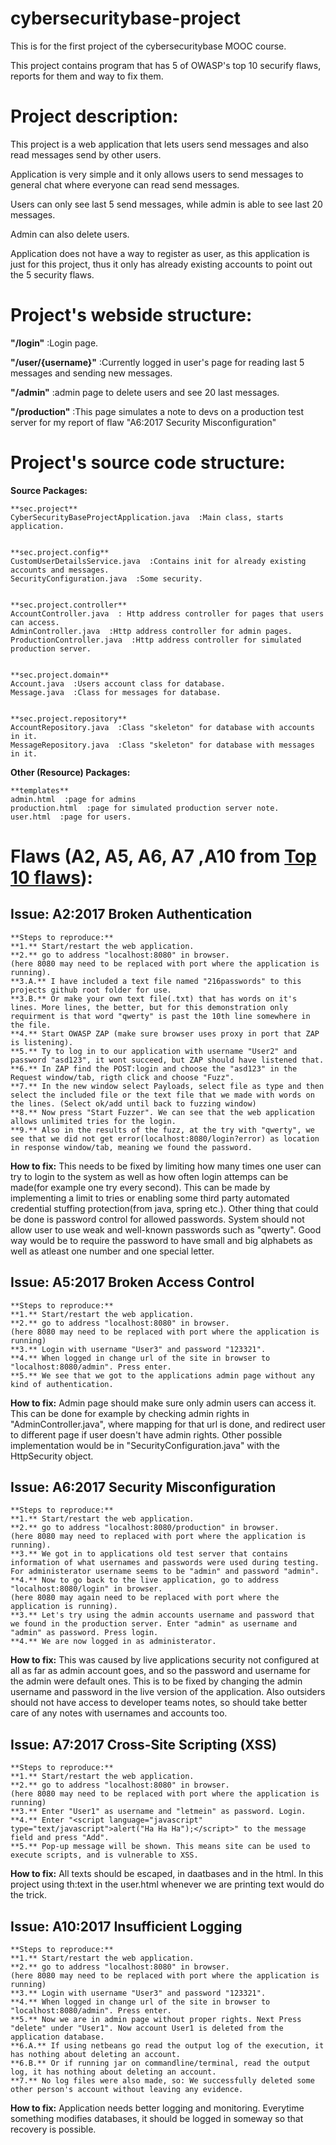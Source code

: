# cybersecuritybase-project
This is for the first project of the cybersecuritybase MOOC course.  

This project contains program that has 5 of OWASP's top 10 securify flaws, reports for them and way to fix them.  

## 

# Project description:
This project is a web application that lets users send messages and also read messages send by other users.  

Application is very simple and it only allows users to send messages to general chat where everyone can read send messages.  

Users can only see last 5 send messages, while admin is able to see last 20 messages.  

Admin can also delete users.  

Application does not have a way to register as user, as this application is just for this project, thus it only has already existing accounts to point out the 5 security flaws.  

##

# Project's webside structure:  
**"/login"**  :Login page.  


**"/user/{username}"**  :Currently logged in user's page for reading last 5 messages and sending new messages.  


**"/admin"**  :admin page to delete users and see 20 last messages.  


**"/production"**  :This page simulates a note to devs on a production test server for my report of flaw "A6:2017 Security Misconfiguration"  

##

# Project's source code structure:

**Source Packages:**

	**sec.project**
	CyberSecurityBaseProjectApplication.java  :Main class, starts application.  


	**sec.project.config**
	CustomUserDetailsService.java  :Contains init for already existing accounts and messages.  
	SecurityConfiguration.java  :Some security.  
	  

	**sec.project.controller**
	AccountController.java  : Http address controller for pages that users can access.  
	AdminController.java  :Http address controller for admin pages.  
	ProductionController.java  :Http address controller for simulated production server.  


	**sec.project.domain**
	Account.java  :Users account class for database.  
	Message.java  :Class for messages for database.  


	**sec.project.repository**
	AccountRepository.java  :Class "skeleton" for database with accounts in it.  
	MessageRepository.java  :Class "skeleton" for database with messages in it.  


**Other (Resource) Packages:**

	
	**templates**
	admin.html  :page for admins  
	production.html  :page for simulated production server note.  
	user.html  :page for users.  
	

##

# Flaws (A2, A5, A6, A7 ,A10 from [Top 10 flaws](https://www.owasp.org/images/7/72/OWASP_Top_10-2017_%28en%29.pdf.pdf)):

## **Issue: A2:2017 Broken Authentication**  
	**Steps to reproduce:**  
	**1.** Start/restart the web application.  
	**2.** go to address "localhost:8080" in browser.  
	(here 8080 may need to be replaced with port where the application is running).  
	**3.A.** I have included a text file named "216passwords" to this projects github root folder for use.  
	**3.B.** Or make your own text file(.txt) that has words on it's lines. More lines, the better, but for this demonstration only requirment is that word "qwerty" is past the 10th line somewhere in the file.  
	**4.** Start OWASP ZAP (make sure browser uses proxy in port that ZAP is listening).  
	**5.** Ty to log in to our application with username "User2" and password "asd123", it wont succeed, but ZAP should have listened that.  
	**6.** In ZAP find the POST:login and choose the "asd123" in the Request window/tab, rigth click and choose "Fuzz".  
	**7.** In the new window select Payloads, select file as type and then select the included file or the text file that we made with words on the lines. (Select ok/add until back to fuzzing window)  
	**8.** Now press "Start Fuzzer". We can see that the web application allows unlimited tries for the login.  
	**9.** Also in the results of the fuzz, at the try with "qwerty", we see that we did not get error(localhost:8080/login?error) as location in response window/tab, meaning we found the password.  

**How to fix:** This needs to be fixed by limiting how many times one user can try to login to the system as well as how often login attemps can be made(for example one try every second). This can be made by implementing a limit to tries or enabling some third party automated credential stuffing protection(from java, spring etc.). Other thing that could be done is password control for allowed passwords. System should not allow user to use weak and well-known passwords such as "qwerty". Good way would be to require the password to have small and big alphabets as well as atleast one number and one special letter.  

## **Issue: A5:2017 Broken Access Control**  
	**Steps to reproduce:**  
	**1.** Start/restart the web application.  
	**2.** go to address "localhost:8080" in browser.  
	(here 8080 may need to be replaced with port where the application is running)  
	**3.** Login with username "User3" and password "123321".  
	**4.** When logged in change url of the site in browser to "localhost:8080/admin". Press enter.
	**5.** We see that we got to the applications admin page without any kind of authentication.  

**How to fix:** Admin page should make sure only admin users can access it. This can be done for example by checking admin rights in "AdminController.java", where mapping for that url is done, and redirect user to different page if user doesn't have admin rights. Other possible implementation would be in "SecurityConfiguration.java" with the HttpSecurity object.  

## **Issue: A6:2017 Security Misconfiguration**  
	**Steps to reproduce:**  
	**1.** Start/restart the web application.  
	**2.** go to address "localhost:8080/production" in browser.  
	(here 8080 may need to replaced with port where the application is running).  
	**3.** We got in to applications old test server that contains information of what usernames and passwords were used during testing. For administerator username seems to be "admin" and password "admin".
	**4.** Now to go back to the live application, go to address "localhost:8080/login" in browser.  
	(here 8080 may again need to be replaced with port where the application is running).  
	**3.** Let's try using the admin accounts username and password that we found in the production server. Enter "admin" as username and "admin" as password. Press login.  
	**4.** We are now logged in as administerator.   

**How to fix:** This was caused by live applications security not configured at all as far as admin account goes, and so the password and username for the admin were default ones. This is to be fixed by changing the admin username and password in the live version of the application. Also outsiders should not have access to developer teams notes, so should take better care of any notes with usernames and accounts too.   

## **Issue: A7:2017 Cross-Site Scripting (XSS)**  
	**Steps to reproduce:**  
	**1.** Start/restart the web application.  
	**2.** go to address "localhost:8080" in browser.  
	(here 8080 may need to be replaced with port where the application is running)  
	**3.** Enter "User1" as username and "letmein" as password. Login.  
	**4.** Enter "<script language="javascript" type="text/javascript">alert("Ha Ha Ha");</script>" to the message field and press "Add".  
	**5.** Pop-up message will be shown. This means site can be used to execute scripts, and is vulnerable to XSS.  

**How to fix:** All texts should be escaped, in daatbases and in the html. In this project using th:text in the user.html whenever we are printing text would do the trick.  

## **Issue: A10:2017 Insufficient Logging**  
	**Steps to reproduce:**  
	**1.** Start/restart the web application.  
	**2.** go to address "localhost:8080" in browser.  
	(here 8080 may need to be replaced with port where the application is running)  
	**3.** Login with username "User3" and password "123321".  
	**4.** When logged in change url of the site in browser to "localhost:8080/admin". Press enter.  
	**5.** Now we are in admin page without proper rights. Next Press "delete" under "User1". Now account User1 is deleted from the application database.  
	**6.A.** If using netbeans go read the output log of the execution, it has nothing about deleting an account.  
	**6.B.** Or if running jar on commandline/terminal, read the output log, it has nothing about deleting an account.  
	**7.** No log files were also made, so: We successfully deleted some other person's account without leaving any evidence.

**How to fix:** Application needs better logging and monitoring. Everytime something modifies databases, it should be logged in someway so that recovery is possible.  

